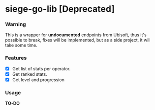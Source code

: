 # siege-go-lib [Deprecated]

### Warning

This is a wrapper for **undocumented** endpoints from Ubisoft, thus it's possible to break, fixes will be implemented, but as a side project, it will take some time.

### Features

- [x] Get list of stats per operator.
- [x] Get ranked stats.
- [x] Get level and progression

### Usage
**TO-DO**

